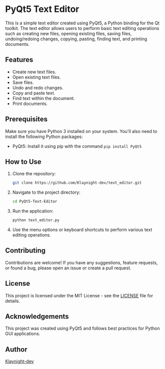 # PyQt5 Text Editor

This is a simple text editor created using PyQt5, a Python binding for the Qt toolkit. The text editor allows users to perform basic text editing operations such as creating new files, opening existing files, saving files, undoing/redoing changes, copying, pasting, finding text, and printing documents.

## Features

- Create new text files.
- Open existing text files.
- Save files.
- Undo and redo changes.
- Copy and paste text.
- Find text within the document.
- Print documents.

## Prerequisites

Make sure you have Python 3 installed on your system. You'll also need to install the following Python packages:

- PyQt5: Install it using pip with the command `pip install PyQt5`

## How to Use

1. Clone the repository:

   ```bash
   git clone https://github.com/Klaynight-dev/text_editor.git
   ```

2. Navigate to the project directory:

   ```bash
   cd PyQt5-Text-Editor
   ```

3. Run the application:

   ```bash
   python text_editor.py
   ```

4. Use the menu options or keyboard shortcuts to perform various text editing operations.

## Contributing

Contributions are welcome! If you have any suggestions, feature requests, or found a bug, please open an issue or create a pull request.

## License

This project is licensed under the MIT License - see the [LICENSE](LICENSE) file for details.

## Acknowledgements

This project was created using PyQt5 and follows best practices for Python GUI applications.

## Author

[Klaynight-dev](https://github.com/klaynight-dev)
